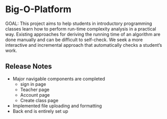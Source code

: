 # Big-O-Platform
GOAL: This project aims to help students in introductory programming classes learn how to perform run-time complexity analysis in a practical way. Existing approaches for deriving the running time of an algorithm are done manually and can be difficult to self-check. We seek a more interactive and incremental approach that automatically checks a student’s work.

## Release Notes
* Major navigable components are completed
  * sign in page
  * Teacher page
  * Account page
  * Create class page
* Implemented file uploading and formatting
* Back end is entirely set up
